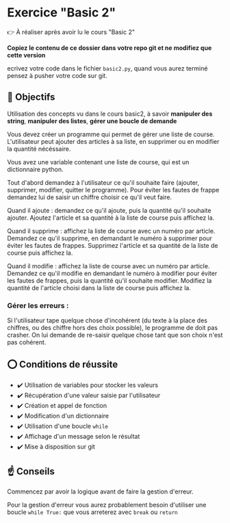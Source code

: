 
# Exercice "Basic 2"

👉 À réaliser après avoir lu le cours "Basic 2"

**Copiez le contenu de ce dossier dans votre repo git et ne modifiez que cette version**

ecrivez votre code dans le fichier `basic2.py`, quand vous aurez terminé pensez à pusher votre code sur git.

## 🏁 Objectifs
Utilisation des concepts vu dans le cours basic2, à savoir **manipuler des string**, **manipuler des listes**, **gérer une boucle de demande**

Vous devez créer un programme qui permet de gérer une liste de course. L'utilisateur peut ajouter des articles à sa liste, en supprimer ou en modifier la quantité nécéssaire.

Vous avez une variable contenant une liste de course, qui est un dictionnaire python.

Tout d'abord demandez à l'utilisateur ce qu'il souhaite faire (ajouter, supprimer, modifier, quitter le programme). Pour éviter les fautes de frappe demandez lui de saisir un chiffre choisir ce qu'il veut faire.

Quand il ajoute : demandez ce qu'il ajoute, puis la quantité qu'il souhaite ajouter. Ajoutez l'article et sa quantité à la liste de course puis affichez la.

Quand il supprime : affichez la liste de course avec un numéro par article. Demandez ce qu'il supprime, en demandant le numéro à supprimer pour éviter les fautes de frappes. Supprimez l'article et sa quantité de la liste de course puis affichez la.

Quand il modifie : affichez la liste de course avec un numéro par article. Demandez ce qu'il modifie en demandant le numéro à modifier pour éviter les fautes de frappes, puis la quantité qu'il souhaite modifier. Modifiez la quantité de l'article choisi dans la liste de course puis affichez la.

### Gérer les erreurs :
Si l'utilisateur tape quelque chose d'incohérent (du texte à la place des chiffres, ou des chiffre hors des choix possible), le programme de doit pas crasher. On lui demande de re-saisir quelque chose tant que son choix n'est pas cohérent.

## ⭕ Conditions de réussite

* ✔️ Utilisation de variables pour stocker les valeurs
* ✔️ Récupération d'une valeur saisie par l'utilisateur
* ✔️ Création et appel de fonction
* ✔️ Modification d'un dictionnaire
* ✔️ Utilisation d'une boucle `while`
* ✔️ Affichage d'un message selon le résultat
* ✔️ Mise à disposition sur git


## ☝ Conseils

Commencez par avoir la logique avant de faire la gestion d'erreur.

Pour la gestion d'erreur vous aurez probablement besoin d'utiliser une boucle `while True:` que vous arreterez avec `break` ou `return` 
